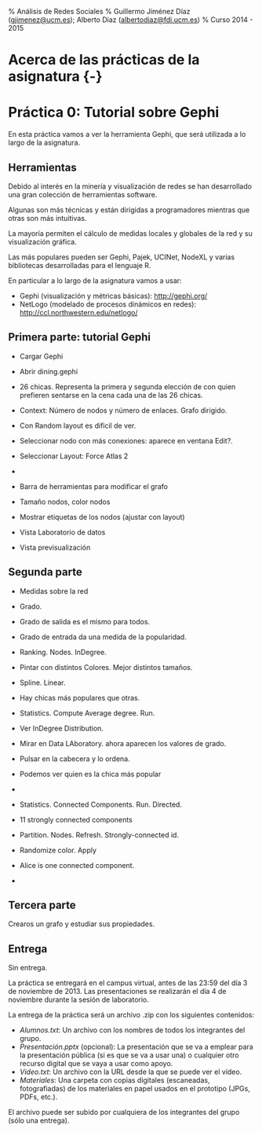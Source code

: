% Análisis de Redes Sociales
% Guillermo Jiménez Díaz (gjimenez@ucm.es); Alberto Díaz (albertodiaz@fdi.ucm.es)
% Curso 2014 - 2015

# Acerca de las prácticas de la asignatura {-}



# Práctica 0: Tutorial sobre Gephi

En esta práctica vamos a ver la herramienta Gephi, que será utilizada a lo largo de la asignatura.

## Herramientas

Debido al interés en la minería y visualización de redes se han desarrollado una gran colección de herramientas software.

Algunas son más técnicas y están dirigidas a programadores mientras que otras son más intuitivas.

La mayoría permiten el cálculo de medidas locales y globales de la red y su visualización gráfica.

Las más populares pueden ser Gephi, Pajek, UCINet, NodeXL y varias bibliotecas desarrolladas para el lenguaje R.

En particular a lo largo de la asignatura vamos a usar:

* Gephi (visualización y métricas básicas): http://gephi.org/
* NetLogo (modelado de procesos dinámicos en redes): http://ccl.northwestern.edu/netlogo/


## Primera parte: tutorial Gephi

<!-- * Material Lada: 1-2-1B: Gephi básico, 1-3-1C: cracterísticas de las buenas vizualizaciones, 1-4-1D: grado y componentes conexas. -->

* Cargar Gephi
* Abrir dining.gephi
* 26 chicas. Representa la primera y segunda elección de con quien prefieren sentarse en la cena cada una de las 26 chicas.
* Context: Número de nodos y número de enlaces. Grafo dirigido.
* Con Random layout es dificil de ver.
* Seleccionar nodo con más conexiones: aparece en ventana Edit?.
* Seleccionar Layout: Force Atlas 2
* 
* Barra de herramientas para modificar el grafo
* Tamaño nodos, color nodos
* Mostrar etiquetas de los nodos (ajustar con layout)

* Vista Laboratorio de datos
* Vista previsualización

## Segunda parte

* Medidas sobre la red
* Grado.
* Grado de salida es el mismo para todos.
* Grado de entrada da una medida de la popularidad.
* Ranking. Nodes. InDegree.
* Pintar con distintos Colores. Mejor distintos tamaños.
* Spline. Linear.
* Hay chicas más populares que otras.

* Statistics. Compute Average degree. Run.
* Ver InDegree Distribution.
* Mirar en Data LAboratory. ahora aparecen los valores de grado.
* Pulsar en la cabecera y lo ordena.
* Podemos ver quien es la chica más popular
* 
* Statistics. Connected Components. Run. Directed.
* 11 strongly connected components
* Partition. Nodes. Refresh. Strongly-connected id.
* Randomize color. Apply
* Alice is one connected component.
* 

## Tercera parte

Crearos un grafo y estudiar sus propiedades.


## Entrega

Sin entrega.

La práctica se entregará en el campus virtual, antes de las 23:59 del día 3 de noviembre de 2013. Las presentaciones se realizarán el día 4 de noviembre durante la sesión de laboratorio.

La entrega de la práctica será un archivo .zip con los siguientes contenidos:

* _Alumnos.txt_: Un archivo con los nombres de todos los integrantes del grupo.
* _Presentación.pptx_ (opcional): La presentación que se va a emplear para la presentación pública (si es que se va a usar una) o cualquier otro recurso digital que se vaya a usar como apoyo.
* _Video.txt_: Un archivo con la URL desde la que se puede ver el vídeo.
* _Materiales_: Una carpeta con copias digitales (escaneadas, fotografiadas) de los materiales en papel usados en el prototipo (JPGs, PDFs, etc.).

El archivo puede ser subido por cualquiera de los integrantes del grupo (sólo una entrega).
